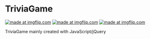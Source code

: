 # TriviaGame
<a href="https://imgflip.com/gif/1xsce9"><img src="https://i.imgflip.com/1xsce9.gif" title="made at imgflip.com"/></a>
<a href="https://imgflip.com/gif/1xschg"><img src="https://i.imgflip.com/1xschg.gif" title="made at imgflip.com"/></a>
<a href="https://imgflip.com/gif/1xscqh"><img src="https://i.imgflip.com/1xscqh.gif" title="made at imgflip.com"/></a>
<p>TriviaGame mainly created with JavaScript/jQuery</p>
